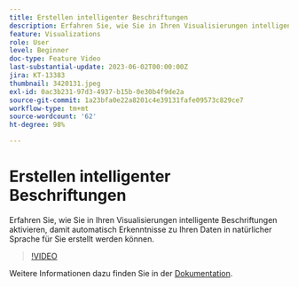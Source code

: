 ```yaml
---
title: Erstellen intelligenter Beschriftungen
description: Erfahren Sie, wie Sie in Ihren Visualisierungen intelligente Beschriftungen aktivieren, damit automatisch Erkenntnisse zu Ihren Daten in natürlicher Sprache für Sie erstellt werden können.
feature: Visualizations
role: User
level: Beginner
doc-type: Feature Video
last-substantial-update: 2023-06-02T00:00:00Z
jira: KT-13383
thumbnail: 3420131.jpeg
exl-id: 0ac3b231-97d3-4937-b15b-0e30b4f9de2a
source-git-commit: 1a23bfa0e22a8201c4e39131fafe09573c829ce7
workflow-type: tm+mt
source-wordcount: '62'
ht-degree: 98%

---
```


# Erstellen intelligenter Beschriftungen

Erfahren Sie, wie Sie in Ihren Visualisierungen intelligente Beschriftungen aktivieren, damit automatisch Erkenntnisse zu Ihren Daten in natürlicher Sprache für Sie erstellt werden können.

>[!VIDEO](https://video.tv.adobe.com/v/3420131/?learn=on)

Weitere Informationen dazu finden Sie in der [Dokumentation](https://experienceleague.adobe.com/docs/analytics-platform/using/cja-workspace/visualizations/intelligent-captions.html?lang=en).
